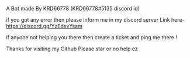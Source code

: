 A Bot made By KRD66778 (KRD66778#5135 discord id)

if you got any error then please inform me in my discord server 
Link here- https://discord.gg/YzEdxvYsam

if anyone not helping you there then create a ticket and ping me there !


Thanks for visiting my Github Please star or no help ez
